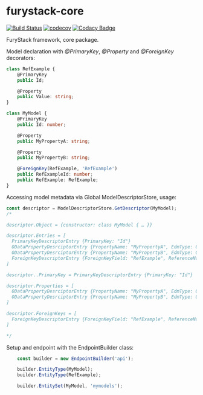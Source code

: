 # furystack-core


[![Build Status](https://travis-ci.org/FuryTechs/furystack-core.svg?branch=master)](https://travis-ci.org/FuryTechs/furystack-core)
[![codecov](https://codecov.io/gh/FuryTechs/furystack-core/branch/master/graph/badge.svg)](https://codecov.io/gh/FuryTechs/furystack-core)
[![Codacy Badge](https://api.codacy.com/project/badge/Grade/15a860bfcb6e4779880ebb46ce2aa882)](https://www.codacy.com/app/gallayl/furystack-core?utm_source=github.com&amp;utm_medium=referral&amp;utm_content=FuryTechs/furystack-core&amp;utm_campaign=Badge_Grade)


FuryStack framework, core package.

Model declaration with _@PrimaryKey_, _@Property_ and _@ForeignKey_ decorators:
``` ts
class RefExample {
    @PrimaryKey
    public Id;

    @Property
    public Value: string;
}

class MyModel {
    @PrimaryKey
    public Id: number;

    @Property
    public MyPropertyA: string;

    @Property
    public MyPropertyB: string;

    @ForeignKey(RefExample, 'RefExample')
    public RefExampleId: number;
    public RefExample: RefExample;
}
```

Accessing model metadata via Global ModelDescriptorStore, usage:
``` ts
const descriptor = ModelDescriptorStore.GetDescriptor(MyModel);
/*

descriptor.Object = {constructor: class MyModel { … }}

descriptor.Entries = [
  PrimaryKeyDescriptorEntry {PrimaryKey: "Id"}
  ODataPropertyDesrciptorEntry {PropertyName: "MyPropertyA", EdmType: 0}
  ODataPropertyDesrciptorEntry {PropertyName: "MyPropertyB", EdmType: 0}
  ForeignKeyDescriptorEntry {ForeignKeyField: "RefExample", ReferenceName: "RefExample"}
]

descriptor..PrimaryKey = PrimaryKeyDescriptorEntry {PrimaryKey: "Id"}

descriptor.Properties = [
  ODataPropertyDesrciptorEntry {PropertyName: "MyPropertyA", EdmType: 0}
  ODataPropertyDesrciptorEntry {PropertyName: "MyPropertyB", EdmType: 0}
]

descriptor.ForeignKeys = [
  ForeignKeyDescriptorEntry {ForeignKeyField: "RefExample", ReferenceName: "RefExample"}
]

*/
```

Setup and endpoint with the EndpointBuilder class:

``` ts
    const builder = new EndpointBuilder('api');

    builder.EntityType(MyModel);
    builder.EntityType(RefExample);

    builder.EntitySet(MyModel, 'mymodels');
```
